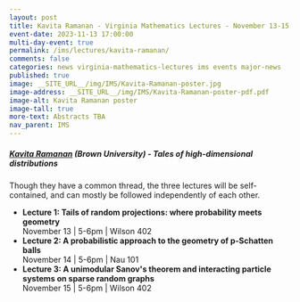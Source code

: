 ```yaml
---
layout: post
title: Kavita Ramanan - Virginia Mathematics Lectures - November 13-15, 2023
event-date: 2023-11-13 17:00:00
multi-day-event: true
permalink: /ims/lectures/kavita-ramanan/
comments: false
categories: news virginia-mathematics-lectures ims events major-news
published: true
image: __SITE_URL__/img/IMS/Kavita-Ramanan-poster.jpg
image-address: __SITE_URL__/img/IMS/Kavita-Ramanan-poster-pdf.pdf
image-alt: Kavita Ramanan poster
image-tall: true
more-text: Abstracts TBA
nav_parent: IMS
---
```


<h5 class="mt-1 mb-1"><a href="https://www.brown.edu/academics/applied-mathematics/faculty/kavita-ramanan/home">Kavita Ramanan</a> (Brown University) - Tales of high-dimensional distributions</h5>

Though they have a common thread, the three lectures will be self-contained, and can mostly be followed independently of each other.

<ul>
<li><b>Lecture 1: Tails of random projections: where probability meets geometry</b><br>November 13 | 5-6pm | Wilson 402 </li>
<li><b>Lecture 2: A probabilistic approach to the geometry of p-Schatten balls</b><br>November 14 | 5-6pm | Nau 101</li>
<li><b>Lecture 3: A unimodular Sanov's theorem and interacting particle systems on sparse random graphs</b><br>November 15 | 5-6pm | Wilson 402</li>
</ul>


